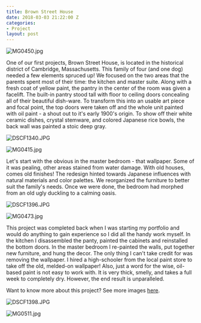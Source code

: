 ```yaml
---
title: Brown Street House
date: 2018-03-03 21:22:00 Z
categories:
- Project
layout: post
---
```


![MG0450.jpg](/uploads/MG0450.jpg)

One of our first projects, Brown Street House, is located in the historical district of Cambridge, Massachusetts. This family of four (and one dog) needed a few elements spruced up! We focused on the two areas that the parents spent most of their time: the kitchen and master suite. Along with a fresh coat of yellow paint, the pantry in the center of the room was given a facelift. The built-in pantry stood tall with floor to ceiling doors concealing all of their beautiful dish-ware. To transform this into an usable art piece and focal point, the top doors were taken off and the whole unit painted with oil paint - a shout out to it's early 1900's origin. To show off their white ceramic dishes, crystal stemware, and colored Japanese rice bowls, the back wall was painted a stoic deep gray.

![DSCF1340.JPG](/uploads/DSCF1340.JPG)

![MG0415.jpg](/uploads/MG0415.jpg)

Let's start with the obvious in the master bedroom - that wallpaper. Some of it was pealing, other areas stained from water damage. With old houses, comes old finishes! The redesign hinted towards Japanese influences with natural materials and color palettes. We reorganized the furniture to better suit the family's needs. Once we were done, the bedroom had morphed from an old ugly duckling to a calming oasis.

![DSCF1396.JPG](/uploads/DSCF1396.JPG)

![MG0473.jpg](/uploads/MG0473.jpg)

This project was completed back when I was starting my portfolio and would do anything to gain experience so I did all the handy work myself.  In the kitchen I disassembled the panty, painted the cabinets and reinstalled the bottom doors. In the master bedroom I re-painted the walls, put together new furniture, and hung the decor. The only thing I can't take credit for was removing the wallpaper. I hired a high-schooler from the local paint store to take off the old, melded-on wallpaper! Also, just a word for the wise, oil-based paint is not easy to work with. It is very thick, smelly, and takes a full week to completely dry. However, the end result is unparalleled.

Want to know more about this project? See more images [here](http://basic-space.com/posts/brown-street.html).

![DSCF1398.JPG](/uploads/DSCF1398.JPG)

![MG0511.jpg](/uploads/MG0511.jpg)